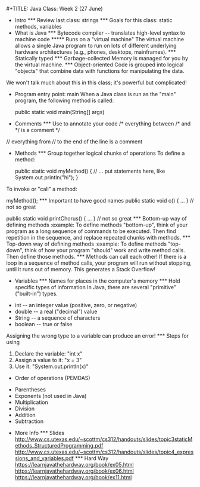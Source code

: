 #+TITLE: Java Class: Week 2 (27 June)

* Intro
*** Review last class: strings
*** Goals for this class: static methods, variables
* What is Java
*** Bytecode compiler -- translates high-level syntax to machine code
***** Runs on a "virtual machine"
The virtual machine allows a single Java program to run on lots of different
underlying hardware architectures (e.g., phones, desktops, mainframes).
*** Statically typed
*** Garbage-collected
Memory is managed for you by the virtual machine.
*** Object-oriented
Code is grouped into logical "objects" that combine data with functions for
manipulating the data.

We won't talk much about this in this class; it's powerful but complicated!
* Program entry point: main
When a Java class is run as the "main" program, the following method is called:

  public static void main(String[] args)
* Comments
*** Use to annotate your code
/* everything between /* and */ is a comment */

// everything from // to the end of the line is a comment
* Methods
*** Group together logical chunks of operations
To define a method:

  public static void myMethod() {
  // ... put statements here, like System.out.println("hi");
  }

To invoke or "call" a method:

  myMethod();
*** Important to have good names
  public static void c() { ... } // not so great

  public static void printChorus() { ... } // not so great
*** Bottom-up way of defining methods                               :example:
To define methods "bottom-up", think of your program as a long sequence of
commands to be executed. Then find repetition in the sequence, and replace
repeated chunks with methods.
*** Top-down way of defining methods                                :example:
To define methods "top-down", think of how your program "should" work and write
method calls. Then define those methods.
*** Methods can call each other!
If there is a loop in a sequence of method calls, your program will run without
stopping, until it runs out of memory. This generates a Stack Overflow!
* Variables
*** Names for places in the computer's memory
*** Hold specific types of information
In Java, there are several "primitive" ("built-in") types.

- int -- an integer value (positive, zero, or negative)
- double -- a real ("decimal") value
- String -- a sequence of characters
- boolean -- true or false

Assigning the wrong type to a variable can produce an error!
*** Steps for using
1. Declare the variable: "int x"
2. Assign a value to it: "x = 3"
3. Use it: "System.out.println(x)"
* Order of operations (PEMDAS)
- Parentheses
- Exponents (not used in Java)
- Multiplication
- Division
- Addition
- Subtraction
* More Info
*** Slides
http://www.cs.utexas.edu/~scottm/cs312/handouts/slides/topic3staticMethods_StructuredProgramming.pdf
http://www.cs.utexas.edu/~scottm/cs312/handouts/slides/topic4_expressions_and_variables.pdf
*** Hard Way
https://learnjavathehardway.org/book/ex05.html
https://learnjavathehardway.org/book/ex06.html
https://learnjavathehardway.org/book/ex11.html
